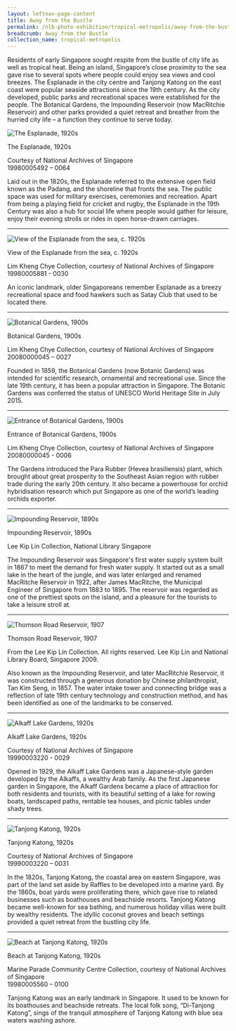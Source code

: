 ```yaml
---
layout: leftnav-page-content
title: Away from the Bustle
permalink: /nlb-photo-exhibition/tropical-metropolis/away-from-the-bustle/
breadcrumb: Away from the Bustle
collection_name: tropical-metropolis
---
```


Residents of early Singapore sought respite from the bustle of city life as well as tropical heat. Being an island, Singapore’s close proximity to the sea gave rise to several spots where people could enjoy sea views and cool breezes. The Esplanade in the city centre and Tanjong Katong on the east coast were popular seaside attractions since the 19th century. As the city developed, public parks and recreational spaces were established for the people. The Botanical Gardens, the Impounding Reservoir (now MacRitchie Reservoir) and other parks provided a quiet retreat and breather from the hurried city life – a function they continue to serve today.

![The Esplanade, 1920s](/images/Sub3-1-Esplanade.jpg)
<div class="custom-caption">
<div><p>The Esplanade, 1920s</p></div>
<div>Courtesy of National Archives of Singapore</div>
<div>19980005492 – 0064</div>
</div>

Laid out in the 1820s, the Esplanade referred to the extensive open field known as the Padang, and the shoreline that fronts the sea. The public space was used for military exercises, ceremonies and recreation. Apart from being a playing field for cricket and rugby, the Esplanade in the 19th Century was also a hub for social life where people would gather for leisure, enjoy their evening strolls or rides in open horse-drawn carriages.

<hr>

![View of the Esplanade from the sea, c. 1920s](/images/Sub3-2-The-Esplanade.jpg)
<div class="custom-caption">
<div><p>View of the Esplanade from the sea, c. 1920s</p></div>
<div>Lim Kheng Chye Collection, courtesy of National Archives of Singapore</div>
<div>19980005881 - 0030</div>
</div>

An iconic landmark, older Singaporeans remember Esplanade as a breezy recreational space and food hawkers such as Satay Club that used to be located there.

<hr>

![Botanical Gardens, 1900s](/images/Sub3-3.jpg)
<div class="custom-caption">
<div><p>Botanical Gardens, 1900s</p></div>
<div>Lim Kheng Chye Collection, courtesy of National Archives of Singapore</div>
<div>20080000045 – 0027</div>
</div>

Founded in 1859, the Botanical Gardens (now Botanic Gardens) was intended for scientific research, ornamental and recreational use. Since the late 19th century, it has been a popular attraction in Singapore. The Botanic Gardens was conferred the status of UNESCO World Heritage Site in July 2015.

<hr>

![Entrance of Botanical Gardens, 1900s](/images/Sub3-4-Entrance-Botanical-Garden.jpg)
<div class="custom-caption">
<div><p>Entrance of Botanical Gardens, 1900s</p></div>
<div>Lim Kheng Chye Collection, courtesy of National Archives of Singapore</div>
<div>20080000045 - 0006</div>
</div>

The Gardens introduced the Para Rubber (Hevea brasiliensis) plant, which brought about great prosperity to the Southeast Asian region with rubber trade during the early 20th century. It also became a powerhouse for orchid hybridisation research which put Singapore as one of the world’s leading orchids exporter.

<hr>

![Impounding Reservoir, 1890s](/images/Sub3-5-The-Water-Works.jpg)
<div class="custom-caption">
<div><p>Impounding Reservoir, 1890s</p></div>
<div>Lee Kip Lin Collection, National Library Singapore</div>
</div>

The Impounding Reservoir was Singapore's first water supply system built in 1867 to meet the demand for fresh water supply. It started out as a small lake in the heart of the jungle, and was later enlarged and renamed MacRitche Reservoir in 1922, after James MacRitche, the Municipal Engineer of Singapore from 1883 to 1895. The reservoir was regarded as one of the prettiest spots on the island, and a pleasure for the tourists to take a leisure stroll at.
 
<hr>

![Thomson Road Reservoir, 1907](/images/Sub3-6.jpg)
<div class="custom-caption">
<div><p>Thomson Road Reservoir, 1907</p></div>
<div>From the Lee Kip Lin Collection. All rights reserved. Lee Kip Lin and National Library Board, Singapore 2009.</div>
</div>

Also known as the Impounding Reservoir, and later MacRitchie Reservoir, it was constructed through a generous donation by Chinese philanthropist, Tan Kim Seng, in 1857. The water intake tower and connecting bridge was a reflection of late 19th century technology and construction method, and has been identified as one of the landmarks to be conserved. 

<hr>

![Alkaff Lake Gardens, 1920s](/images/Sub3-7-Alkaff-Garden.jpg)
<div class="custom-caption">
<div><p>Alkaff Lake Gardens, 1920s</p></div>
<div>Courtesy of National Archives of Singapore</div>
<div>19990003220 - 0029</div>
</div>


Opened in 1929, the Alkaff Lake Gardens was a Japanese-style garden developed by the Alkaffs, a wealthy Arab family. As the first Japanese garden in Singapore, the Alkaff Gardens became a place of attraction for both residents and tourists, with its beautiful setting of a lake for rowing boats, landscaped paths, rentable tea houses, and picnic tables under shady trees.

<hr>

![Tanjong Katong, 1920s](/images/Sub3-8-Tanjong-Katong-Singapore.jpg)
<div class="custom-caption">
<div><p>Tanjong Katong, 1920s</p></div>
<div>Courtesy of National Archives of Singapore</div>
<div>19990003220 – 0031</div>
</div>

In the 1820s, Tanjong Katong, the coastal area on eastern Singapore, was part of the land set aside by Raffles to be developed into a marine yard. By the 1860s, boat yards were proliferating there, which gave rise to related businesses such as boathouses and beachside resorts. Tanjong Katong became well-known for sea bathing, and numerous holiday villas were built by wealthy residents. The idyllic coconut groves and beach settings provided a quiet retreat from the bustling city life.
 
<hr>

![Beach at Tanjong Katong, 1920s](/images/Sub3-9.jpg)
<div class="custom-caption">
<div><p>Beach at Tanjong Katong, 1920s</p></div>
<div>Marine Parade Community Centre Collection, courtesy of National Archives of Singapore</div>
<div>19980005560 – 0100</div>
</div>

Tanjong Katong was an early landmark in Singapore. It used to be known for its boathouses and beachside retreats. The local folk song, “Di-Tanjong Katong”, sings of the tranquil atmosphere of Tanjong Katong with blue sea waters washing ashore.

